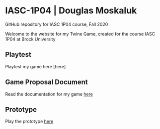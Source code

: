 # IASC-1P04 | Douglas Moskaluk
GitHub repository for IASC 1P04 course, Fall 2020

Welcome to the website for my Twine Game, created for the course IASC 1P04 at Brock University

## Playtest

Playtest my game here [here]

## Game Proposal Document

Read the documentation for my game [here](builds/Game_Proposal_Document_moskaluk_douglas.docx)

## Prototype

Play the prototype [here](prototype/TwineGamePrototype.html)
